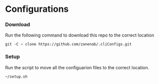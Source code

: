 # Configurations

### Download
Run the following command to download this repo to the correct location

`git -C ~ clone https://github.com/zanenab/.cliConfigs.git`

### Setup
Run the script to move all the configuarion files to the correct location.

`~/setup.sh`

